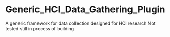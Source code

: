 # Generic_HCI_Data_Gathering_Plugin
A generic framework for data collection designed for HCI research
Not tested still in process of building
